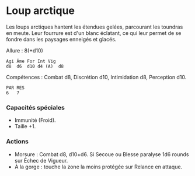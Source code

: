 # Loup arctique

Les loups arctiques hantent les étendues gelées, parcourant les toundras en meute. Leur fourrure est d'un blanc éclatant, ce qui leur permet de se fondre dans les paysages enneigés et glacés.

Allure : 8(+d10)

	Agi	Âme	For	Int	Vig
	d8	d6	d10	d4 (A)	d8

Compétences : Combat d8, Discrétion d10, Intimidation d8, Perception d10.

	PAR	RES
	6	7

### Capacités spéciales
- Immunité (Froid).
- Taille +1.

### Actions
- Morsure : Combat d8, d10+d6. Si Secoue ou Blesse paralyse 1d6 rounds sur Échec de Vigueur.
- À la gorge : touche la zone la moins protégée sur Relance en attaque.
